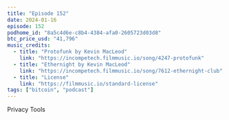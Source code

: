 ```yaml
---
title: "Episode 152"
date: 2024-01-16
episode: 152
podhome_id: "8a5c4d6e-c8b4-4384-afa0-2605723d03d8"
btc_price_usd: "41,796"
music_credits:
  - title: "Protofunk by Kevin MacLeod"
    link: "https://incompetech.filmmusic.io/song/4247-protofunk"
  - title: "Ethernight by Kevin MacLeod"
    link: "https://incompetech.filmmusic.io/song/7612-ethernight-club"
  - title: "License"
    link: "https://filmmusic.io/standard-license"
tags: ["bitcoin", "podcast"]
---
```


Privacy Tools
